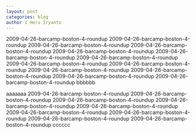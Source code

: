 ```yaml
---
layout: post
categories: blog
author : Heru Iryanto
---
```


2009-04-26-barcamp-boston-4-roundup 2009-04-26-barcamp-boston-4-roundup 2009-04-26-barcamp-boston-4-roundup 2009-04-26-barcamp-boston-4-roundup 2009-04-26-barcamp-boston-4-roundup 2009-04-26-barcamp-boston-4-roundup 2009-04-26-barcamp-boston-4-roundup 2009-04-26-barcamp-boston-4-roundup 2009-04-26-barcamp-boston-4-roundup 2009-04-26-barcamp-boston-4-roundup 2009-04-26-barcamp-boston-4-roundup 2009-04-26-barcamp-boston-4-roundup 2009-04-26-barcamp-boston-4-roundup bbbbbb

aaaaaaa 2009-04-26-barcamp-boston-4-roundup 2009-04-26-barcamp-boston-4-roundup 2009-04-26-barcamp-boston-4-roundup 2009-04-26-barcamp-boston-4-roundup 2009-04-26-barcamp-boston-4-roundup 2009-04-26-barcamp-boston-4-roundup 2009-04-26-barcamp-boston-4-roundup 2009-04-26-barcamp-boston-4-roundup 2009-04-26-barcamp-boston-4-roundup cccccc